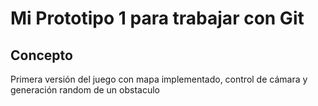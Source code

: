 # Mi Prototipo 1 para trabajar con Git
## Concepto
Primera versión del juego con mapa implementado, control de cámara y generación random de un obstaculo
```


```
